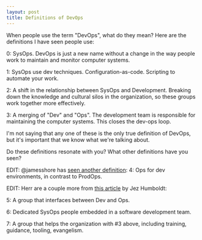 ```yaml
---
layout: post
title: Definitions of DevOps
---
```


When people use the term "DevOps", what do they mean? Here are the definitions I have seen people use:

0: SysOps. DevOps is just a new name without a change in the way people work to maintain and monitor computer systems.

1: SysOps use dev techniques. Configuration-as-code. Scripting to automate your work.

2: A shift in the relationship between SysOps and Development. Breaking down the knowledge and cultural silos in the organization, so these groups work together more effectively.

3: A merging of "Dev" and "Ops". The development team is responsible for maintaining the computer systems. This closes the dev-ops loop.

I'm not saying that any one of these is the only true definition of DevOps, but it's important that we know what we're talking about.

Do these definitions resonate with you? What other definitions have you seen?

EDIT: @jamesshore has [seen another definition](https://twitter.com/jamesshore/status/1086510556201213952): 4: Ops for dev environments, in contrast to ProdOps. 

EDIT: Herr are a couple more from [this article](https://continuousdelivery.com/2012/10/theres-no-such-thing-as-a-devops-team/) by Jez Humboldt:

5: A group that interfaces between Dev and Ops.

6: Dedicated SysOps people embedded in a software development team.

7: A group that helps the organization with #3 above, including training, guidance, tooling, evangelism.
